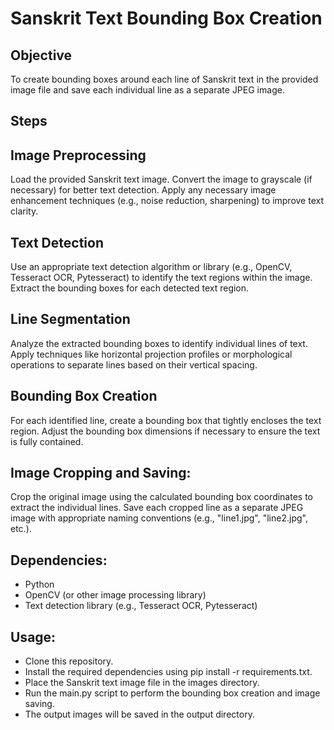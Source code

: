 # **Sanskrit Text Bounding Box Creation**

## Objective
To create bounding boxes around each line of Sanskrit text in the provided image file and save each individual line as a separate JPEG image.

## Steps

## Image Preprocessing

Load the provided Sanskrit text image.
Convert the image to grayscale (if necessary) for better text detection.
Apply any necessary image enhancement techniques (e.g., noise reduction, sharpening) to improve text clarity.

## Text Detection

Use an appropriate text detection algorithm or library (e.g., OpenCV, Tesseract OCR, Pytesseract) to identify the text regions within the image.
Extract the bounding boxes for each detected text region.
## Line Segmentation

Analyze the extracted bounding boxes to identify individual lines of text.
Apply techniques like horizontal projection profiles or morphological operations to separate lines based on their vertical spacing.
## Bounding Box Creation

For each identified line, create a bounding box that tightly encloses the text region.
Adjust the bounding box dimensions if necessary to ensure the text is fully contained.
## Image Cropping and Saving:

Crop the original image using the calculated bounding box coordinates to extract the individual lines.
Save each cropped line as a separate JPEG image with appropriate naming conventions (e.g., "line1.jpg", "line2.jpg", etc.).
## Dependencies:

- Python
- OpenCV (or other image processing library)
- Text detection library (e.g., Tesseract OCR, Pytesseract)

## Usage:

- Clone this repository.
- Install the required dependencies using pip install -r requirements.txt.
- Place the Sanskrit text image file in the images directory.
- Run the main.py script to perform the bounding box creation and image saving.
- The output images will be saved in the output directory.
